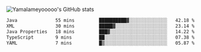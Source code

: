 ![Yamalameyooooo's GitHub stats](https://github-readme-stats.vercel.app/api?username=yamalameyooooo&theme=transparent&show_icons=true\&show=reviews,discussions_started,discussions_answered,prs_merged,prs_merged_percentage)

<!--START_SECTION:waka-->

```txt
Java              55 mins         ██████████▓░░░░░░░░░░░░░░   42.18 %
XML               30 mins         █████▓░░░░░░░░░░░░░░░░░░░   23.14 %
Java Properties   18 mins         ███▓░░░░░░░░░░░░░░░░░░░░░   14.22 %
TypeScript        9 mins          ██░░░░░░░░░░░░░░░░░░░░░░░   07.38 %
YAML              7 mins          █▒░░░░░░░░░░░░░░░░░░░░░░░   05.87 %
```

<!--END_SECTION:waka-->
